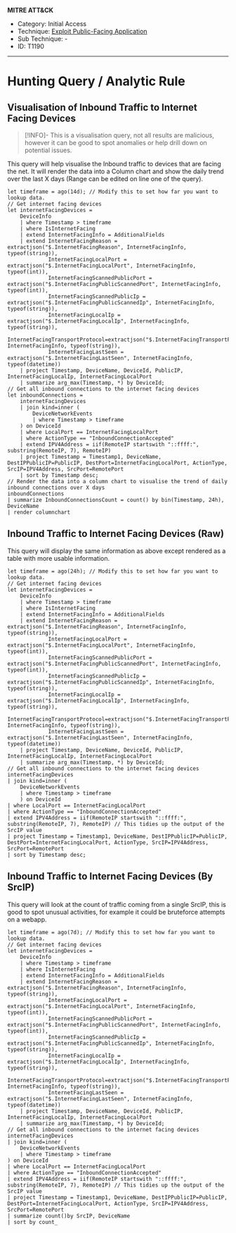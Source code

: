 
**MITRE ATT&CK**

- Category: Initial Access
- Technique: [Exploit Public-Facing Application](https://attack.mitre.org/techniques/T1190)
- Sub Technique: - 
- ID: T1190

---

# Hunting Query / Analytic Rule

## Visualisation of Inbound Traffic to Internet Facing Devices

> [!INFO]-
> This is a visualisation query, not all results are malicious, however it can be good to spot anomalies or help drill down on potential issues.

This query will help visualise the Inbound traffic to devices that are facing the net. It will render the data into a Column chart and show the daily  trend over the last X days (Range can be edited on line one of the query). 

```kusto
let timeframe = ago(14d); // Modify this to set how far you want to lookup data.
// Get internet facing devices
let internetFacingDevices = 
    DeviceInfo
    | where Timestamp > timeframe
    | where IsInternetFacing
    | extend InternetFacingInfo = AdditionalFields
    | extend InternetFacingReason = extractjson("$.InternetFacingReason", InternetFacingInfo, typeof(string)), 
             InternetFacingLocalPort = extractjson("$.InternetFacingLocalPort", InternetFacingInfo, typeof(int)), 
             InternetFacingScannedPublicPort = extractjson("$.InternetFacingPublicScannedPort", InternetFacingInfo, typeof(int)), 
             InternetFacingScannedPublicIp = extractjson("$.InternetFacingPublicScannedIp", InternetFacingInfo, typeof(string)), 
             InternetFacingLocalIp = extractjson("$.InternetFacingLocalIp", InternetFacingInfo, typeof(string)),   
             InternetFacingTransportProtocol=extractjson("$.InternetFacingTransportProtocol", InternetFacingInfo, typeof(string)), 
             InternetFacingLastSeen = extractjson("$.InternetFacingLastSeen", InternetFacingInfo, typeof(datetime))
    | project Timestamp, DeviceName, DeviceId, PublicIP, InternetFacingLocalIp, InternetFacingLocalPort
    | summarize arg_max(Timestamp, *) by DeviceId;
// Get all inbound connections to the internet facing devices
let inboundConnections =
    internetFacingDevices
    | join kind=inner (
        DeviceNetworkEvents
        | where Timestamp > timeframe
    ) on DeviceId
    | where LocalPort == InternetFacingLocalPort
    | where ActionType == "InboundConnectionAccepted"
    | extend IPV4Address = iif(RemoteIP startswith "::ffff:", substring(RemoteIP, 7), RemoteIP)
    | project Timestamp = Timestamp1, DeviceName, DestIPPublicIP=PublicIP, DestPort=InternetFacingLocalPort, ActionType, SrcIP=IPV4Address, SrcPort=RemotePort 
    | sort by Timestamp desc;
// Render the data into a column chart to visualise the trend of daily inbound connections over X days 
inboundConnections
| summarize InboundConnectionsCount = count() by bin(Timestamp, 24h), DeviceName
| render columnchart
```

## Inbound Traffic to Internet Facing Devices (Raw)

This query will display the same information as above except rendered as a table with more usable information.

```kusto
let timeframe = ago(24h); // Modify this to set how far you want to lookup data.
// Get internet facing devices
let internetFacingDevices = 
    DeviceInfo
    | where Timestamp > timeframe
    | where IsInternetFacing
    | extend InternetFacingInfo = AdditionalFields
    | extend InternetFacingReason = extractjson("$.InternetFacingReason", InternetFacingInfo, typeof(string)), 
             InternetFacingLocalPort = extractjson("$.InternetFacingLocalPort", InternetFacingInfo, typeof(int)), 
             InternetFacingScannedPublicPort = extractjson("$.InternetFacingPublicScannedPort", InternetFacingInfo, typeof(int)), 
             InternetFacingScannedPublicIp = extractjson("$.InternetFacingPublicScannedIp", InternetFacingInfo, typeof(string)), 
             InternetFacingLocalIp = extractjson("$.InternetFacingLocalIp", InternetFacingInfo, typeof(string)),   
             InternetFacingTransportProtocol=extractjson("$.InternetFacingTransportProtocol", InternetFacingInfo, typeof(string)), 
             InternetFacingLastSeen = extractjson("$.InternetFacingLastSeen", InternetFacingInfo, typeof(datetime))
    | project Timestamp, DeviceName, DeviceId, PublicIP, InternetFacingLocalIp, InternetFacingLocalPort
    | summarize arg_max(Timestamp, *) by DeviceId;
// Get all inbound connections to the internet facing devices
internetFacingDevices
| join kind=inner (
    DeviceNetworkEvents
    | where Timestamp > timeframe
    ) on DeviceId
| where LocalPort == InternetFacingLocalPort
| where ActionType == "InboundConnectionAccepted"
| extend IPV4Address = iif(RemoteIP startswith "::ffff:", substring(RemoteIP, 7), RemoteIP) // This tidies up the output of the SrcIP value
| project Timestamp = Timestamp1, DeviceName, DestIPPublicIP=PublicIP, DestPort=InternetFacingLocalPort, ActionType, SrcIP=IPV4Address, SrcPort=RemotePort 
| sort by Timestamp desc;
```

## Inbound Traffic to Internet Facing Devices (By SrcIP)

This query will look at the count of traffic coming from a single SrcIP, this is good to spot unusual activities, for example it could be bruteforce attempts on a webapp. 

```KQL
let timeframe = ago(7d); // Modify this to set how far you want to lookup data.
// Get internet facing devices
let internetFacingDevices = 
    DeviceInfo
    | where Timestamp > timeframe
    | where IsInternetFacing
    | extend InternetFacingInfo = AdditionalFields
    | extend InternetFacingReason = extractjson("$.InternetFacingReason", InternetFacingInfo, typeof(string)), 
             InternetFacingLocalPort = extractjson("$.InternetFacingLocalPort", InternetFacingInfo, typeof(int)), 
             InternetFacingScannedPublicPort = extractjson("$.InternetFacingPublicScannedPort", InternetFacingInfo, typeof(int)), 
             InternetFacingScannedPublicIp = extractjson("$.InternetFacingPublicScannedIp", InternetFacingInfo, typeof(string)), 
             InternetFacingLocalIp = extractjson("$.InternetFacingLocalIp", InternetFacingInfo, typeof(string)),   
             InternetFacingTransportProtocol=extractjson("$.InternetFacingTransportProtocol", InternetFacingInfo, typeof(string)), 
             InternetFacingLastSeen = extractjson("$.InternetFacingLastSeen", InternetFacingInfo, typeof(datetime))
    | project Timestamp, DeviceName, DeviceId, PublicIP, InternetFacingLocalIp, InternetFacingLocalPort
    | summarize arg_max(Timestamp, *) by DeviceId;
// Get all inbound connections to the internet facing devices
internetFacingDevices
| join kind=inner (
    DeviceNetworkEvents
    | where Timestamp > timeframe
) on DeviceId
| where LocalPort == InternetFacingLocalPort
| where ActionType == "InboundConnectionAccepted"
| extend IPV4Address = iif(RemoteIP startswith "::ffff:", substring(RemoteIP, 7), RemoteIP) // This tidies up the output of the SrcIP value
| project Timestamp = Timestamp1, DeviceName, DestIPPublicIP=PublicIP, DestPort=InternetFacingLocalPort, ActionType, SrcIP=IPV4Address, SrcPort=RemotePort 
| summarize count()by SrcIP, DeviceName
| sort by count_
```
